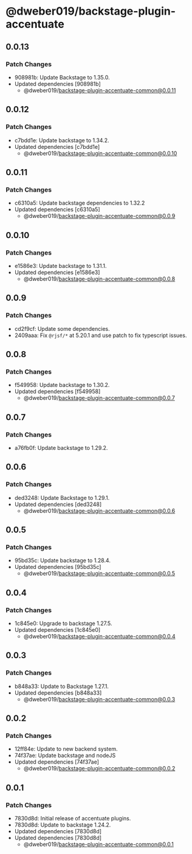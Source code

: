 # @dweber019/backstage-plugin-accentuate

## 0.0.13

### Patch Changes

- 908981b: Update Backstage to 1.35.0.
- Updated dependencies [908981b]
  - @dweber019/backstage-plugin-accentuate-common@0.0.11

## 0.0.12

### Patch Changes

- c7bdd1e: Update backstage to 1.34.2.
- Updated dependencies [c7bdd1e]
  - @dweber019/backstage-plugin-accentuate-common@0.0.10

## 0.0.11

### Patch Changes

- c6310a5: Update backstage dependencies to 1.32.2
- Updated dependencies [c6310a5]
  - @dweber019/backstage-plugin-accentuate-common@0.0.9

## 0.0.10

### Patch Changes

- e1586e3: Update backstage to 1.31.1.
- Updated dependencies [e1586e3]
  - @dweber019/backstage-plugin-accentuate-common@0.0.8

## 0.0.9

### Patch Changes

- cd2f9cf: Update some dependencies.
- 2409aaa: Fix `@rjsf/*` at 5.20.1 and use patch to fix typescript issues.

## 0.0.8

### Patch Changes

- f549958: Update backstage to 1.30.2.
- Updated dependencies [f549958]
  - @dweber019/backstage-plugin-accentuate-common@0.0.7

## 0.0.7

### Patch Changes

- a76fb0f: Update backstage to 1.29.2.

## 0.0.6

### Patch Changes

- ded3248: Update Backstage to 1.29.1.
- Updated dependencies [ded3248]
  - @dweber019/backstage-plugin-accentuate-common@0.0.6

## 0.0.5

### Patch Changes

- 95bd35c: Update backstage to 1.28.4.
- Updated dependencies [95bd35c]
  - @dweber019/backstage-plugin-accentuate-common@0.0.5

## 0.0.4

### Patch Changes

- 1c845e0: Upgrade to backstage 1.27.5.
- Updated dependencies [1c845e0]
  - @dweber019/backstage-plugin-accentuate-common@0.0.4

## 0.0.3

### Patch Changes

- b848a33: Update to Backstage 1.27.1.
- Updated dependencies [b848a33]
  - @dweber019/backstage-plugin-accentuate-common@0.0.3

## 0.0.2

### Patch Changes

- 12ff84e: Update to new backend system.
- 74f37ae: Update backstage and nodeJS
- Updated dependencies [74f37ae]
  - @dweber019/backstage-plugin-accentuate-common@0.0.2

## 0.0.1

### Patch Changes

- 7830d8d: Initial release of accentuate plugins.
- 7830d8d: Update to backstage 1.24.2.
- Updated dependencies [7830d8d]
- Updated dependencies [7830d8d]
  - @dweber019/backstage-plugin-accentuate-common@0.0.1
